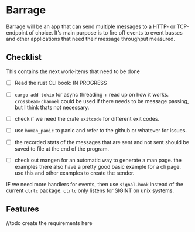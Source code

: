 # Barrage

Barrage will be an app that can send multiple messages to a HTTP- or TCP-endpoint of choice.
It's main purpose is to fire off events to event busses and other applications that need their message throughput measured.

## Checklist

This contains the next work-items that need to be done

- [ ] Read the rust CLI book: IN PROGRESS
- [ ] `cargo add tokio` for async threading + read up on how it works.
      `crossbeam-channel` could be used if there needs to be message passing, but I think thats not necessary.
- [ ] check if we need the crate `exitcode` for different exit codes.
- [ ] use `human_panic` to panic and refer to the github or whatever for issues.
- [ ] the recorded stats of the messages that are sent and not sent should be saved to file at the end of the program.
- [ ] check out mangen for an automatic way to generate a man page.
      the examples there also have a pretty good basic example for a cli page.
      use this and other examples to create the sender.


IF we need more handlers for events, then use `signal-hook` instead of the current `ctrlc` package.
`ctrlc` only listens for SIGINT on unix systems.

## Features

//todo create the requirements here
